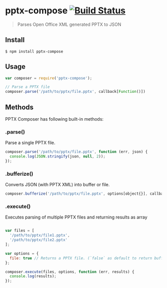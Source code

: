 # pptx-compose [![Build Status](https://travis-ci.org/shobhitsharma/pptx-compose.svg?branch=master)](https://travis-ci.org/shobhitsharma/pptx-compose)

> Parses Open Office XML generated PPTX to JSON


## Install

```
$ npm install pptx-compose
```

## Usage

```js
var composer = require('pptx-compose');

// Parse a PPTX file
composer.parse('/path/to/pptx/file.pptx', callback[Function()])
```

## Methods

PPTX Composer has following built-in methods:

### .parse()

Parse a single PPTX file.

```js
composer.parse('/path/to/pptx/file.pptx', function (err, json) {
  console.log(JSON.stringify(json, null, 2));
});
```

### .bufferize()

Converts JSON (with PPTX XML) into buffer or file.

```js
composer.bufferize('/path/to/pptx/file.pptx', options[object{}], callback[Function()])
```

### .execute()

Executes parsing of multiple PPTX files and returning results as array

```js

var files = [
  '/path/to/pptx/file1.pptx',
  '/path/to/pptx/file2.pptx'
];

var options = {
  file: true // Returns a PPTX file. (`false` as default to return buffer)
};

composer.execute(files, options, function (err, results) {
  console.log(results);
});
```
